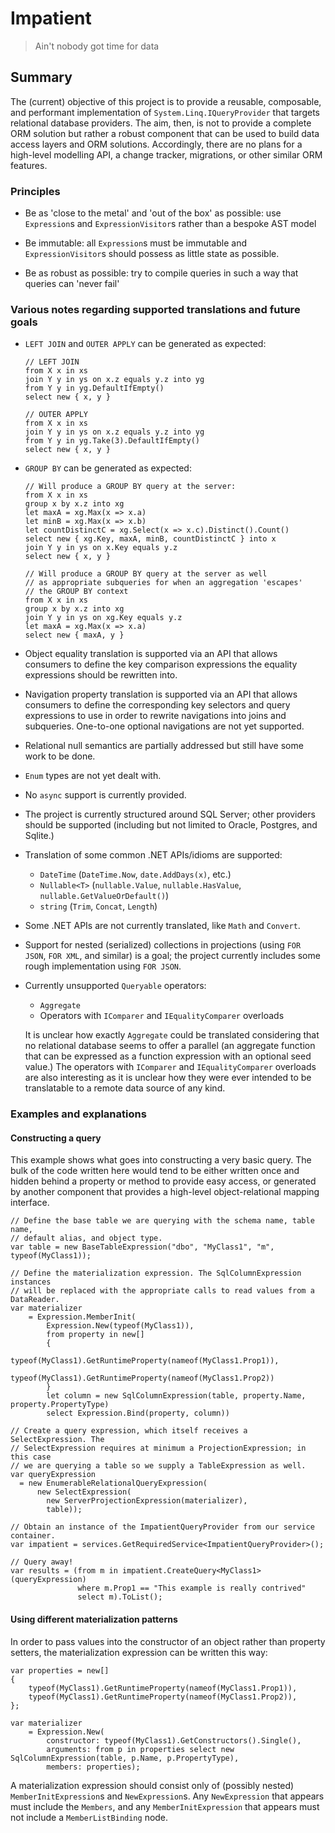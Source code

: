 # Impatient

> Ain't nobody got time for data

## Summary

The (current) objective of this project is to provide a reusable, composable, and 
performant implementation of `System.Linq.IQueryProvider` that targets 
relational database providers. The aim, then, is not to provide a complete
ORM solution but rather a robust component that can be used to build data
access layers and ORM solutions. Accordingly, there are no plans for a high-level
modelling API, a change tracker, migrations, or other similar ORM features.

### Principles

-  Be as 'close to the metal' and 'out of the box' as possible: use 
  `Expression`s and `ExpressionVisitor`s rather than a bespoke
   AST model

-  Be immutable: all `Expression`s must be immutable and `ExpressionVisitor`s
   should possess as little state as possible.

-  Be as robust as possible: try to compile queries in such a way 
   that queries can 'never fail' 

### Various notes regarding supported translations and future goals

-  `LEFT JOIN` and `OUTER APPLY` can be generated as expected:

    ```
	// LEFT JOIN
	from X x in xs
	join Y y in ys on x.z equals y.z into yg
	from Y y in yg.DefaultIfEmpty()
	select new { x, y }

	// OUTER APPLY
	from X x in xs
	join Y y in ys on x.z equals y.z into yg
	from Y y in yg.Take(3).DefaultIfEmpty()
	select new { x, y }
	```

-  `GROUP BY` can be generated as expected:

    ```
	// Will produce a GROUP BY query at the server:
	from X x in xs
	group x by x.z into xg
	let maxA = xg.Max(x => x.a)
	let minB = xg.Max(x => x.b)
	let countDistinctC = xg.Select(x => x.c).Distinct().Count()
	select new { xg.Key, maxA, minB, countDistinctC } into x
	join Y y in ys on x.Key equals y.z
	select new { x, y }

	// Will produce a GROUP BY query at the server as well
	// as appropriate subqueries for when an aggregation 'escapes'
	// the GROUP BY context
	from X x in xs
	group x by x.z into xg
	join Y y in ys on xg.Key equals y.z
	let maxA = xg.Max(x => x.a)
	select new { maxA, y }
	```

- Object equality translation is supported via an API that
  allows consumers to define the key comparison expressions 
  the equality expressions should be rewritten into.

- Navigation property translation is supported via an API that
  allows consumers to define the corresponding key selectors and 
  query expressions to use in order to rewrite navigations into joins
  and subqueries. One-to-one optional navigations are not yet supported.

- Relational null semantics are partially addressed but still have some work to be done.

- `Enum` types are not yet dealt with.

- No `async` support is currently provided.

- The project is currently structured around SQL Server; other providers
  should be supported (including but not limited to Oracle, Postgres, 
  and Sqlite.)

- Translation of some common .NET APIs/idioms are supported:

    - `DateTime` (`DateTime.Now`, `date.AddDays(x)`, etc.)
	- `Nullable<T>` (`nullable.Value`, `nullable.HasValue`, `nullable.GetValueOrDefault()`)
	- `string` (`Trim`, `Concat`, `Length`)

- Some .NET APIs are not currently translated, like `Math` and `Convert`.

- Support for nested (serialized) collections in projections 
  (using `FOR JSON`, `FOR XML`, and similar) is a goal; the project 
  currently includes some rough implementation using `FOR JSON`.

- Currently unsupported `Queryable` operators:

  - `Aggregate`
  - Operators with `IComparer` and `IEqualityComparer` overloads

  It is unclear how exactly `Aggregate` could be translated considering
  that no relational database seems to offer a parallel (an aggregate
  function that can be expressed as a function expression with an optional
  seed value.) The operators with `IComparer` and `IEqualityComparer` overloads
  are also interesting as it is unclear how they were ever intended to be
  translatable to a remote data source of any kind.
  
### Examples and explanations

#### Constructing a query

This example shows what goes into constructing a very basic query.
The bulk of the code written here would tend to be either written once and
hidden behind a property or method to provide easy access, or generated 
by another component that provides a high-level object-relational mapping 
interface.

```
// Define the base table we are querying with the schema name, table name, 
// default alias, and object type.
var table = new BaseTableExpression("dbo", "MyClass1", "m", typeof(MyClass1));

// Define the materialization expression. The SqlColumnExpression instances
// will be replaced with the appropriate calls to read values from a DataReader.
var materializer
    = Expression.MemberInit(
        Expression.New(typeof(MyClass1)),
        from property in new[]
        {
            typeof(MyClass1).GetRuntimeProperty(nameof(MyClass1.Prop1)),
            typeof(MyClass1).GetRuntimeProperty(nameof(MyClass1.Prop2))
        }
        let column = new SqlColumnExpression(table, property.Name, property.PropertyType)
        select Expression.Bind(property, column))

// Create a query expression, which itself receives a SelectExpression. The
// SelectExpression requires at minimum a ProjectionExpression; in this case
// we are querying a table so we supply a TableExpression as well.
var queryExpression
  = new EnumerableRelationalQueryExpression(
      new SelectExpression(
        new ServerProjectionExpression(materializer),
        table));

// Obtain an instance of the ImpatientQueryProvider from our service container.
var impatient = services.GetRequiredService<ImpatientQueryProvider>();

// Query away!
var results = (from m in impatient.CreateQuery<MyClass1>(queryExpression)
               where m.Prop1 == "This example is really contrived"
               select m).ToList();
```

#### Using different materialization patterns

In order to pass values into the constructor of an object rather than
property setters, the materialization expression can be written this way:

```
var properties = new[]
{
    typeof(MyClass1).GetRuntimeProperty(nameof(MyClass1.Prop1)),
    typeof(MyClass1).GetRuntimeProperty(nameof(MyClass1.Prop2)),
};

var materializer
    = Expression.New(
        constructor: typeof(MyClass1).GetConstructors().Single(),
        arguments: from p in properties select new SqlColumnExpression(table, p.Name, p.PropertyType),
        members: properties);
```

A materialization expression should consist only of (possibly nested) 
`MemberInitExpression`s and `NewExpression`s. Any `NewExpression` that 
appears must include the `Members`, and any `MemberInitExpression` that 
appears must not include a `MemberListBinding` node.